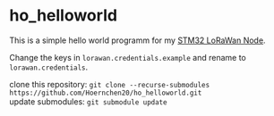 # ho_helloworld
This is a simple hello world programm for my [STM32 LoRaWan Node](https://github.com/Hoernchen20/STM32Node).

Change the keys in `lorawan.credentials.example` and rename to `lorawan.credentials`.

clone this repository: `git clone --recurse-submodules https://github.com/Hoernchen20/ho_helloworld.git`  
update submodules: `git submodule update`
